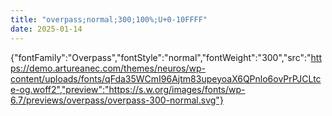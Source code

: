 ```yaml
---
title: "overpass;normal;300;100%;U+0-10FFFF"
date: 2025-01-14
---
```


{"fontFamily":"Overpass","fontStyle":"normal","fontWeight":"300","src":"https://demo.artureanec.com/themes/neuros/wp-content/uploads/fonts/qFda35WCmI96Ajtm83upeyoaX6QPnlo6ovPrPJCLtce-og.woff2","preview":"https://s.w.org/images/fonts/wp-6.7/previews/overpass/overpass-300-normal.svg"}
